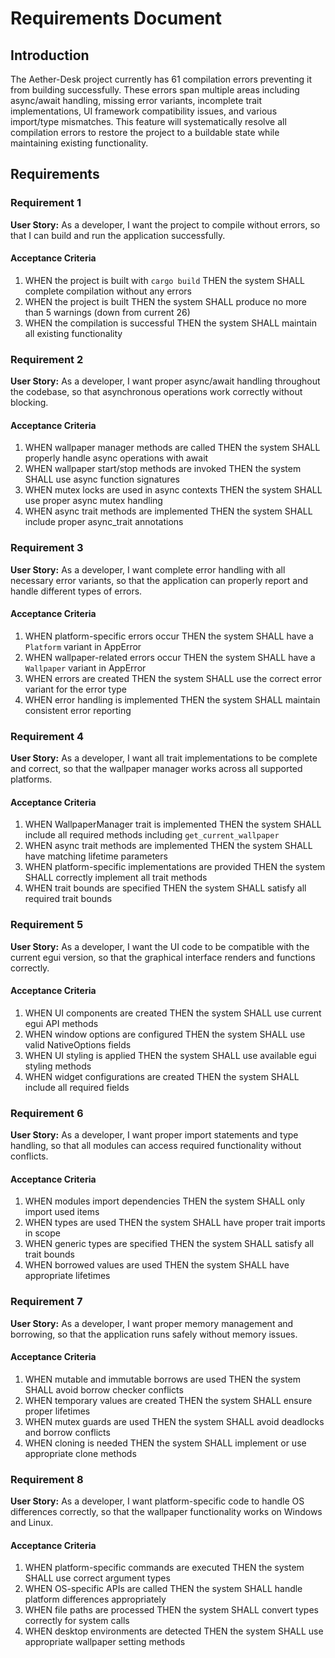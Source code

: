 # Requirements Document

## Introduction

The Aether-Desk project currently has 61 compilation errors preventing it from building successfully. These errors span multiple areas including async/await handling, missing error variants, incomplete trait implementations, UI framework compatibility issues, and various import/type mismatches. This feature will systematically resolve all compilation errors to restore the project to a buildable state while maintaining existing functionality.

## Requirements

### Requirement 1

**User Story:** As a developer, I want the project to compile without errors, so that I can build and run the application successfully.

#### Acceptance Criteria

1. WHEN the project is built with `cargo build` THEN the system SHALL complete compilation without any errors
2. WHEN the project is built THEN the system SHALL produce no more than 5 warnings (down from current 26)
3. WHEN the compilation is successful THEN the system SHALL maintain all existing functionality

### Requirement 2

**User Story:** As a developer, I want proper async/await handling throughout the codebase, so that asynchronous operations work correctly without blocking.

#### Acceptance Criteria

1. WHEN wallpaper manager methods are called THEN the system SHALL properly handle async operations with await
2. WHEN wallpaper start/stop methods are invoked THEN the system SHALL use async function signatures
3. WHEN mutex locks are used in async contexts THEN the system SHALL use proper async mutex handling
4. WHEN async trait methods are implemented THEN the system SHALL include proper async_trait annotations

### Requirement 3

**User Story:** As a developer, I want complete error handling with all necessary error variants, so that the application can properly report and handle different types of errors.

#### Acceptance Criteria

1. WHEN platform-specific errors occur THEN the system SHALL have a `Platform` variant in AppError
2. WHEN wallpaper-related errors occur THEN the system SHALL have a `Wallpaper` variant in AppError
3. WHEN errors are created THEN the system SHALL use the correct error variant for the error type
4. WHEN error handling is implemented THEN the system SHALL maintain consistent error reporting

### Requirement 4

**User Story:** As a developer, I want all trait implementations to be complete and correct, so that the wallpaper manager works across all supported platforms.

#### Acceptance Criteria

1. WHEN WallpaperManager trait is implemented THEN the system SHALL include all required methods including `get_current_wallpaper`
2. WHEN async trait methods are implemented THEN the system SHALL have matching lifetime parameters
3. WHEN platform-specific implementations are provided THEN the system SHALL correctly implement all trait methods
4. WHEN trait bounds are specified THEN the system SHALL satisfy all required trait bounds

### Requirement 5

**User Story:** As a developer, I want the UI code to be compatible with the current egui version, so that the graphical interface renders and functions correctly.

#### Acceptance Criteria

1. WHEN UI components are created THEN the system SHALL use current egui API methods
2. WHEN window options are configured THEN the system SHALL use valid NativeOptions fields
3. WHEN UI styling is applied THEN the system SHALL use available egui styling methods
4. WHEN widget configurations are created THEN the system SHALL include all required fields

### Requirement 6

**User Story:** As a developer, I want proper import statements and type handling, so that all modules can access required functionality without conflicts.

#### Acceptance Criteria

1. WHEN modules import dependencies THEN the system SHALL only import used items
2. WHEN types are used THEN the system SHALL have proper trait imports in scope
3. WHEN generic types are specified THEN the system SHALL satisfy all trait bounds
4. WHEN borrowed values are used THEN the system SHALL have appropriate lifetimes

### Requirement 7

**User Story:** As a developer, I want proper memory management and borrowing, so that the application runs safely without memory issues.

#### Acceptance Criteria

1. WHEN mutable and immutable borrows are used THEN the system SHALL avoid borrow checker conflicts
2. WHEN temporary values are created THEN the system SHALL ensure proper lifetimes
3. WHEN mutex guards are used THEN the system SHALL avoid deadlocks and borrow conflicts
4. WHEN cloning is needed THEN the system SHALL implement or use appropriate clone methods

### Requirement 8

**User Story:** As a developer, I want platform-specific code to handle OS differences correctly, so that the wallpaper functionality works on Windows and Linux.

#### Acceptance Criteria

1. WHEN platform-specific commands are executed THEN the system SHALL use correct argument types
2. WHEN OS-specific APIs are called THEN the system SHALL handle platform differences appropriately
3. WHEN file paths are processed THEN the system SHALL convert types correctly for system calls
4. WHEN desktop environments are detected THEN the system SHALL use appropriate wallpaper setting methods